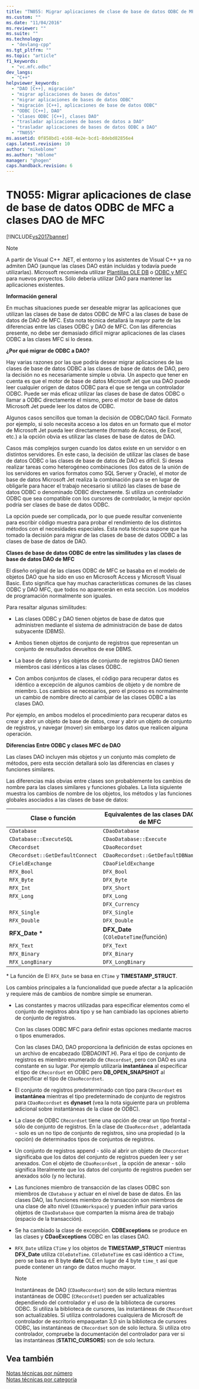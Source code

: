 ```yaml
---
title: "TN055: Migrar aplicaciones de clase de base de datos ODBC de MFC a clases DAO de MFC | Microsoft Docs"
ms.custom: ""
ms.date: "11/04/2016"
ms.reviewer: ""
ms.suite: ""
ms.technology: 
  - "devlang-cpp"
ms.tgt_pltfrm: ""
ms.topic: "article"
f1_keywords: 
  - "vc.mfc.odbc"
dev_langs: 
  - "C++"
helpviewer_keywords: 
  - "DAO [C++], migración"
  - "migrar aplicaciones de bases de datos"
  - "migrar aplicaciones de bases de datos ODBC"
  - "migración [C++], aplicaciones de base de datos ODBC"
  - "ODBC [C++], DAO"
  - "clases ODBC [C++], clases DAO"
  - "trasladar aplicaciones de bases de datos a DAO"
  - "trasladar aplicaciones de bases de datos ODBC a DAO"
  - "TN055"
ms.assetid: 0f858bd1-e168-4e2e-bcd1-8debd82856e4
caps.latest.revision: 10
author: "mikeblome"
ms.author: "mblome"
manager: "ghogen"
caps.handback.revision: 6
---
```

# TN055: Migrar aplicaciones de clase de base de datos ODBC de MFC a clases DAO de MFC
[!INCLUDE[vs2017banner](../assembler/inline/includes/vs2017banner.md)]

> [!NOTE]
>  A partir de Visual C\+\+ .NET, el entorno y los asistentes de Visual C\+\+ ya no admiten DAO \(aunque las clases DAO están incluidas y todavía puede utilizarlas\).  Microsoft recomienda utilizar [Plantillas OLE DB](../data/oledb/ole-db-templates.md) o [ODBC y MFC](../data/odbc/odbc-and-mfc.md) para nuevos proyectos.  Sólo debería utilizar DAO para mantener las aplicaciones existentes.  
  
 **Información general**  
  
 En muchas situaciones puede ser deseable migrar las aplicaciones que utilizan las clases de base de datos ODBC de MFC a las clases de base de datos de DAO de MFC.  Esta nota técnica detallará la mayor parte de las diferencias entre las clases ODBC y DAO de MFC.  Con las diferencias presente, no debe ser demasiado difícil migrar aplicaciones de las clases ODBC a las clases MFC si lo desea.  
  
 **¿Por qué migrar de ODBC a DAO?**  
  
 Hay varias razones por las que podría desear migrar aplicaciones de las clases de base de datos ODBC a las clases de base de datos de DAO, pero la decisión no es necesariamente simple u obvia.  Un aspecto que tener en cuenta es que el motor de base de datos Microsoft Jet que usa DAO puede leer cualquier origen de datos ODBC para el que se tenga un controlador ODBC.  Puede ser más eficaz utilizar las clases de base de datos ODBC o llamar a ODBC directamente el mismo, pero el motor de base de datos Microsoft Jet puede leer los datos de ODBC.  
  
 Algunos casos sencillos que toman la decisión de ODBC\/DAO fácil.  Formato por ejemplo, si solo necesita acceso a los datos en un formato que el motor de Microsoft Jet pueda leer directamente \(formato de Access, de Excel, etc.\) a la opción obvia es utilizar las clases de base de datos de DAO.  
  
 Casos más complejos surgen cuando los datos existe en un servidor o en distintos servidores.  En este caso, la decisión de utilizar las clases de base de datos ODBC o las clases de base de datos de DAO es difícil.  Si desea realizar tareas como heterogéneo combinaciones \(los datos de la unión de los servidores en varios formatos como SQL Server y Oracle\), el motor de base de datos Microsoft Jet realiza la combinación para se en lugar de obligarle para hacer el trabajo necesario si utilizó las clases de base de datos ODBC o denominado ODBC directamente.  Si utiliza un controlador ODBC que sea compatible con los cursores de controlador, la mejor opción podría ser clases de base de datos ODBC.  
  
 La opción puede ser complicada, por lo que puede resultar conveniente para escribir código muestra para probar el rendimiento de los distintos métodos con el necesidades especiales.  Esta nota técnica supone que ha tomado la decisión para migrar de las clases de base de datos ODBC a las clases de base de datos de DAO.  
  
 **Clases de base de datos ODBC de entre las similitudes y las clases de base de datos DAO de MFC**  
  
 El diseño original de las clases ODBC de MFC se basaba en el modelo de objetos DAO que ha sido en uso en Microsoft Access y Microsoft Visual Basic.  Esto significa que hay muchas características comunes de las clases ODBC y DAO MFC, que todos no aparecerán en esta sección.  Los modelos de programación normalmente son iguales.  
  
 Para resaltar algunas similitudes:  
  
-   Las clases ODBC y DAO tienen objetos de base de datos que administren mediante el sistema de administración de base de datos subyacente \(DBMS\).  
  
-   Ambos tienen objetos de conjunto de registros que representan un conjunto de resultados devueltos de ese DBMS.  
  
-   La base de datos y los objetos de conjunto de registros DAO tienen miembros casi idénticos a las clases ODBC.  
  
-   Con ambos conjuntos de clases, el código para recuperar datos es idéntico a excepción de algunos cambios de objeto y de nombre de miembro.  Los cambios se necesarios, pero el proceso es normalmente un cambio de nombre directo al cambiar de las clases ODBC a las clases DAO.  
  
 Por ejemplo, en ambos modelos el procedimiento para recuperar datos es crear y abrir un objeto de base de datos, crear y abrir un objeto de conjunto de registros, y navegar \(mover\) sin embargo los datos que realicen alguna operación.  
  
 **Diferencias Entre ODBC y clases MFC de DAO**  
  
 Las clases DAO incluyen más objetos y un conjunto más completo de métodos, pero esta sección detallará solo las diferencias en clases y funciones similares.  
  
 Las diferencias más obvias entre clases son probablemente los cambios de nombre para las clases similares y funciones globales.  La lista siguiente muestra los cambios de nombre de los objetos, los métodos y las funciones globales asociados a las clases de base de datos:  
  
|Clase o función|Equivalentes de las clases DAO de MFC|  
|---------------------|-------------------------------------------|  
|`CDatabase`|`CDaoDatabase`|  
|`CDatabase::ExecuteSQL`|`CDaoDatabase::Execute`|  
|`CRecordset`|`CDaoRecordset`|  
|`CRecordset::GetDefaultConnect`|`CDaoRecordset::GetDefaultDBName`|  
|`CFieldExchange`|`CDaoFieldExchange`|  
|`RFX_Bool`|`DFX_Bool`|  
|`RFX_Byte`|`DFX_Byte`|  
|`RFX_Int`|`DFX_Short`|  
|`RFX_Long`|`DFX_Long`|  
||`DFX_Currency`|  
|`RFX_Single`|`DFX_Single`|  
|`RFX_Double`|`DFX_Double`|  
|**RFX\_Date \***|**DFX\_Date** \(`COleDateTime`\(función\)|  
|`RFX_Text`|`DFX_Text`|  
|`RFX_Binary`|`DFX_Binary`|  
|`RFX_LongBinary`|`DFX_LongBinary`|  
  
 \* La función de El `RFX_Date` se basa en `CTime` y **TIMESTAMP\_STRUCT**.  
  
 Los cambios principales a la funcionalidad que puede afectar a la aplicación y requiere más de cambios de nombre simple se enumeran.  
  
-   Las constantes y macros utilizadas para especificar elementos como el conjunto de registros abra tipo y se han cambiado las opciones abierto de conjunto de registros.  
  
     Con las clases ODBC MFC para definir estas opciones mediante macros o tipos enumerados.  
  
     Con las clases DAO, DAO proporciona la definición de estas opciones en un archivo de encabezado \(DBDAOINT.H\).  Para el tipo de conjunto de registros es miembro enumerado de `CRecordset`, pero con DAO es una constante en su lugar.  Por ejemplo utilizaría **instantánea** al especificar el tipo de `CRecordset` en ODBC pero **DB\_OPEN\_SNAPSHOT** al especificar el tipo de `CDaoRecordset`.  
  
-   El conjunto de registros predeterminado con tipo para `CRecordset` es **instantánea** mientras el tipo predeterminado de conjunto de registros para `CDaoRecordset` es **dynaset** \(vea la nota siguiente para un problema adicional sobre instantáneas de la clase de ODBC\).  
  
-   La clase de ODBC `CRecordset` tiene una opción de crear un tipo frontal \- sólo de conjunto de registros.  En la clase de `CDaoRecordset` , adelantada \- solo es un no tipo de conjunto de registros, sino una propiedad \(o la opción\) de determinados tipos de conjuntos de registros.  
  
-   Un conjunto de registros append \- sólo al abrir un objeto de `CRecordset` significaba que los datos del conjunto de registros pueden leer y ser anexados.  Con el objeto de `CDaoRecordset` , la opción de anexar \- sólo significa literalmente que los datos del conjunto de registros pueden ser anexados sólo \(y no lectura\).  
  
-   Las funciones miembro de transacción de las clases ODBC son miembros de `CDatabase` y actuar en el nivel de base de datos.  En las clases DAO, las funciones miembro de transacción son miembros de una clase de alto nivel \(`CDaoWorkspace`\) y pueden influir para varios objetos de `CDaoDatabase` que comparten la misma área de trabajo \(espacio de la transacción\).  
  
-   Se ha cambiado la clase de excepción.  **CDBExceptions** se produce en las clases y **CDaoExceptions** ODBC en las clases DAO.  
  
-   `RFX_Date` utiliza `CTime` y los objetos de **TIMESTAMP\_STRUCT** mientras **DFX\_Date** utiliza `COleDateTime`.  `COleDateTime` es casi idéntico a `CTime`, pero se basa en 8 byte **date** OLE en lugar de 4 byte `time_t` así que puede contener un rango de datos mucho mayor.  
  
    > [!NOTE]
    >  Instantáneas de DAO \(`CDaoRecordset`\) son de sólo lectura mientras instantáneas de ODBC \(`CRecordset`\) pueden ser actualizables dependiendo del controlador y el uso de la biblioteca de cursores ODBC.  Si utiliza la biblioteca de cursores, las instantáneas de `CRecordset` son actualizables.  Si utiliza controladores cualquiera de Microsoft de controlador de escritorio empaquetan 3,0 sin la biblioteca de cursores ODBC, las instantáneas de `CRecordset` son de solo lectura.  Si utiliza otro controlador, compruebe la documentación del controlador para ver si las instantáneas \(**STATIC\_CURSORS**\) son de solo lectura.  
  
## Vea también  
 [Notas técnicas por número](../mfc/technical-notes-by-number.md)   
 [Notas técnicas por categoría](../mfc/technical-notes-by-category.md)